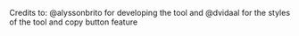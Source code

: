Credits to: @alyssonbrito for developing the tool and @dvidaal for the styles of the tool and copy button feature
